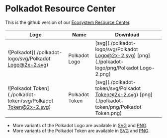 # Polkadot Resource Center

This is the github version of our [Ecosystem Resource Center](https://distractive.notion.site/Welcome-to-the-Ecosystem-Resource-Center-108345e121194b0c952864063b6c88dc). 

| Logo                             | Name    | Download                                                  |
| --------------------------------- | ------- | --------------------------------------------------------- |
| ![Polkadot](./polkadot-logo/svg/Polkadot Logo@2x-2.svg)        | Polkadot Logo     | [svg](./polkadot-logo/svg/Polkadot Logo@2x-2.svg) [png](./polkadot-logo/png/Polkadot Logo-2.png)       |
| ![Polkadot Token](./polkadot-token/svg/Polkadot Token@2x-2.svg)        | Polkadot Token     | [svg](./polkadot-token/svg/Polkadot Token@2x-2.svg) [png](./polkadot-token/png/Polkadot Token.png)       |

* More variants of the Polkadot Logo are available in [SVG](./polkadot-logo/svg) and [PNG](./polkadot-logo/svg).
* More variants of the Polkadot Token are available in [SVG](./polkadot-token/svg) and [PNG](./polkadot-token/png).
